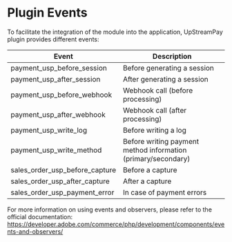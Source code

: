 # Plugin Events

To facilitate the integration of the module into the application, UpStreamPay plugin provides different events:

| Event                          | Description                                                   |
|--------------------------------|---------------------------------------------------------------|
| payment_usp_before_session     | Before generating a session                                   |
| payment_usp_after_session      | After generating a session                                    |
| payment_usp_before_webhook     | Webhook call (before processing)                              |
| payment_usp_after_webhook      | Webhook call (after processing)                               |
| payment_usp_write_log          | Before writing a log                                          |
| payment_usp_write_method       | Before writing payment method information (primary/secondary) |
| sales_order_usp_before_capture | Before a capture                                              |
| sales_order_usp_after_capture  | After a capture                                               |
| sales_order_usp_payment_error  | In case of payment errors                                     |

For more information on using events and observers, please refer to the official documentation:
https://developer.adobe.com/commerce/php/development/components/events-and-observers/
